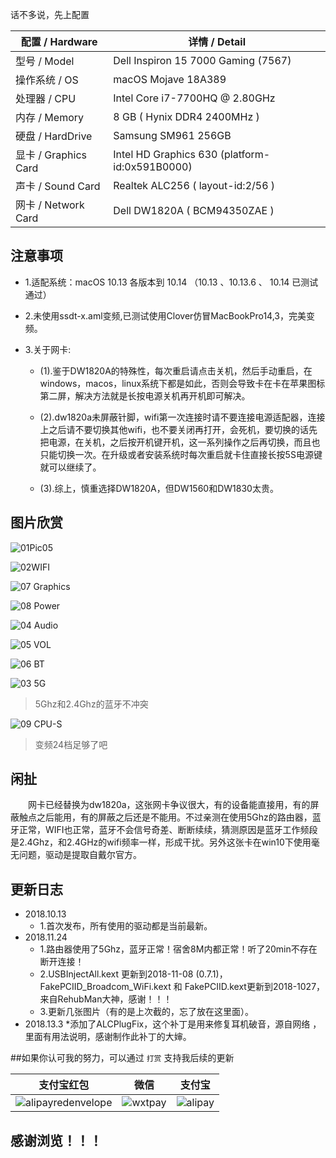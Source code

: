 话不多说，先上配置

| 配置 / Hardware | 详情 / Detail|
| ------ | ------ | 
| 型号 / Model | Dell Inspiron 15 7000 Gaming (7567) |
| 操作系统 / OS | macOS Mojave 18A389 |
| 处理器 / CPU | Intel Core i7-7700HQ @ 2.80GHz |
| 内存 / Memory|  8 GB ( Hynix DDR4 2400MHz )|
| 硬盘 / HardDrive| Samsung SM961 256GB|
| 显卡 / Graphics Card| Intel HD Graphics 630 (platform-id:0x591B0000) |
| 声卡 / Sound Card | Realtek ALC256 ( layout-id:2/56 )|
| 网卡 / Network Card | Dell DW1820A ( BCM94350ZAE ) |

## 注意事项
* 1.适配系统：macOS 10.13 各版本到 10.14 （10.13 、10.13.6 、 10.14 已测试通过）

* 2.未使用ssdt-x.aml变频,已测试使用Clover仿冒MacBookPro14,3，完美变频。  

* 3.关于网卡:
	* (1).鉴于DW1820A的特殊性，每次重启请点击关机，然后手动重启，在windows，macos，linux系统下都是如此，否则会导致卡在卡在苹果图标第二屏，解决方法就是长按电源关机再开机即可解决。

	* (2).dw1820a未屏蔽针脚，wifi第一次连接时请不要连接电源适配器，连接上之后请不要切换其他wifi，也不要关闭再打开，会死机，要切换的话先把电源，在关机，之后按开机键开机，这一系列操作之后再切换，而且也只能切换一次。在升级或者安装系统时每次重启就卡住直接长按5S电源键就可以继续了。

	* (3).综上，慎重选择DW1820A，但DW1560和DW1830太贵。

## 图片欣赏

![01Pic05](./Pictures/ScreenShot/Pic05.png)

![02WIFI](./Pictures/ScreenShot/WIFI.png)

![07 Graphics](./Pictures/ScreenShot/Graphics.png)

![08 Power](./Pictures/ScreenShot/Power.png)

![04 Audio](./Pictures/ScreenShot/AUDIO.png)

![05 VOL](./Pictures/ScreenShot/Vol.png)

![06 BT](./Pictures/ScreenShot/BT.png)

![03 5G](./Pictures/ScreenShot/5G.png)
>5Ghz和2.4Ghz的蓝牙不冲突


![09 CPU-S](./Pictures/ScreenShot/CPU-S.png)
>变频24档足够了吧


## 闲扯


&emsp;&emsp;网卡已经替换为dw1820a，这张网卡争议很大，有的设备能直接用，有的屏蔽触点之后能用，有的屏蔽之后还是不能用。不过亲测在使用5Ghz的路由器，蓝牙正常，WIFI也正常，蓝牙不会信号奇差、断断续续，猜测原因是蓝牙工作频段是2.4Ghz，和2.4GHz的wifi频率一样，形成干扰。另外这张卡在win10下使用毫无问题，驱动是提取自戴尔官方。


## 更新日志

* 2018.10.13
	* 1.首次发布，所有使用的驱动都是当前最新。
* 2018.11.24
	* 1.路由器使用了5Ghz，蓝牙正常！宿舍8M内都正常！听了20min不存在断开连接！
	* 2.USBInjectAll.kext 更新到2018-11-08 (0.7.1)，FakePCIID_Broadcom_WiFi.kext 和 FakePCIID.kext更新到2018-1027，来自RehubMan大神，感谢！！！
	* 3.更新几张图片（有的是上次截的，忘了放在这里面）。
* 2018.13.3
	*添加了ALCPlugFix，这个补丁是用来修复耳机破音，源自网络 ，里面有用法说明，感谢制作此补丁的大婶。


##如果你认可我的努力，可以通过 `打赏` 支持我后续的更新


|支付宝红包|微信 |支付宝|
| --- | --- | --- |
|![alipayredenvelope](./Pictures/QR/ARE.png)|![wxtpay](./Pictures/QR/Wxpay.png)|	![alipay](./Pictures/QR/Alipay.png)|


## 感谢浏览！！！
